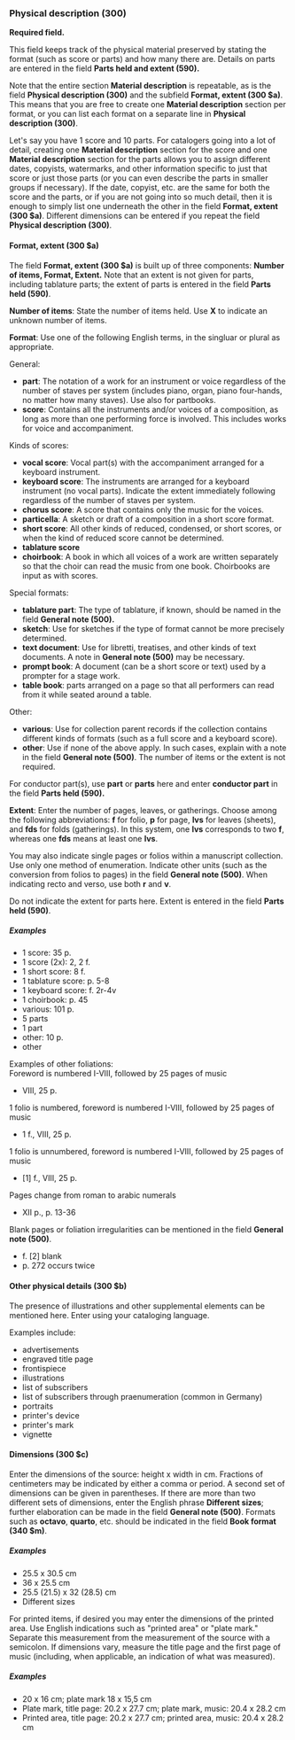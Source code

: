 ### Physical description (300)

**Required field.**

This field keeps track of the physical material preserved by stating the format (such as score or parts) and how many there are. Details on parts are entered in the field **Parts held and extent (590).**

Note that the entire section **Material description** is repeatable, as is the field **Physical description (300)** and the subfield **Format, extent (300 $a)**. This means that you are free to create one **Material description** section per format, or you can list each format on a separate line in **Physical description (300)**.

Let's say you have 1 score and 10 parts. For catalogers going into a lot of detail, creating one **Material description** section for the score and one **Material description** section for the parts allows you to assign different dates, copyists, watermarks, and other information specific to just that score or just those parts (or you can even describe the parts in smaller groups if necessary). If the date, copyist, etc. are the same for both the score and the parts, or if you are not going into so much detail, then it is enough to simply list one underneath the other in the field **Format, extent (300 $a)**. Different dimensions can be entered if you repeat the field **Physical description (300)**.

#### Format, extent (300 $a)

The field **Format, extent (300 $a)** is built up of three components: **Number of items, Format, Extent.** Note that an extent is not given for parts, including tablature parts; the extent of parts is entered in the field **Parts held (590)**.

**Number of items**: State the number of items held. Use **X** to indicate an unknown number of items.

**Format**: Use one of the following English terms, in the singluar or plural as appropriate.

General:

- **part**: The notation of a work for an instrument or voice regardless of the number of staves per system (includes piano, organ, piano four-hands, no matter how many staves). Use also for partbooks.
- **score**: Contains all the instruments and/or voices of a composition, as long as more than one performing force is involved. This includes works for voice and accompaniment.

Kinds of scores:

- **vocal score**: Vocal part(s) with the accompaniment arranged for a keyboard instrument.
- **keyboard score**: The instruments are arranged for a keyboard instrument (no vocal parts). Indicate the extent immediately following regardless of the number of staves per system.
- **chorus score**: A score that contains only the music for the voices.
- **particella**: A sketch or draft of a composition in a short score format.
- **short score**: All other kinds of reduced, condensed, or short scores, or when the kind of reduced score cannot be determined.
- **tablature score**
- **choirbook**: A book in which all voices of a work are written separately so that the choir can read the music from one book. Choirbooks are input as with scores.

Special formats:
- **tablature part**: The type of tablature, if known, should be named in the field **General note (500).**
- **sketch**: Use for sketches if the type of format cannot be more precisely determined.
- **text document**: Use for libretti, treatises, and other kinds of text documents. A note in **General note (500)** may be necessary.
- **prompt book**: A document (can be a short score or text) used by a prompter for a stage work.
- **table book**: parts arranged on a page so that all performers can read from it while seated around a table.

Other:

- **various**: Use for collection parent records if the collection contains different kinds of formats (such as a full score and a keyboard score).
- **other**: Use if none of the above apply. In such cases, explain with a note in the field **General note (500)**. The number of items or the extent is not required.

For conductor part(s), use **part** or **parts** here and enter **conductor part** in the field **Parts held (590).**

**Extent**: Enter the number of pages, leaves, or gatherings. Choose among the following abbreviations: **f** for folio, **p** for page, **lvs** for leaves (sheets), and **fds** for folds (gatherings). In this system, one **lvs** corresponds to two **f**, whereas one **fds** means at least one **lvs**.

You may also indicate single pages or folios within a manuscript collection. Use only one method of enumeration. Indicate other units (such as the conversion from folios to pages) in the field **General note (500)**. When indicating recto and verso, use both **r** and **v**.

Do not indicate the extent for parts here. Extent is entered in the field **Parts held (590)**.

##### Examples

- 1 score: 35 p.
- 1 score (2x): 2, 2 f.
- 1 short score: 8 f.
- 1 tablature score: p. 5-8
- 1 keyboard score: f. 2r-4v
- 1 choirbook: p. 45
- various: 101 p.
- 5 parts
- 1 part
- other: 10 p.
- other

Examples of other foliations:  
Foreword is numbered I-VIII, followed by 25 pages of music

- VIII, 25 p.

1 folio is numbered, foreword is numbered I-VIII, followed by 25 pages of music

- 1 f., VIII, 25 p.

1 folio is unnumbered, foreword is numbered I-VIII, followed by 25 pages of music

- [1] f., VIII, 25 p.

Pages change from roman to arabic numerals

- XII p., p. 13-36

Blank pages or foliation irregularities can be mentioned in the field **General note (500)**.

- f. [2] blank
- p. 272 occurs twice

#### Other physical details (300 $b)

The presence of illustrations and other supplemental elements can be mentioned here. Enter using your cataloging language.

Examples include:

- advertisements
- engraved title page
- frontispiece
- illustrations
- list of subscribers
- list of subscribers through praenumeration (common in Germany)
- portraits
- printer's device
- printer's mark
- vignette

#### Dimensions (300 $c)

Enter the dimensions of the source: height x width in cm. Fractions of centimeters may be indicated by either a comma or period. A second set of dimensions can be given in parentheses. If there are more than two different sets of dimensions, enter the English phrase **Different sizes**; further elaboration can be made in the field **General note (500)**. Formats such as **octavo**, **quarto**, etc. should be indicated in the field **Book format (340 $m)**.

##### Examples

- 25.5 x 30.5 cm
- 36 x 25.5 cm
- 25.5 (21.5) x 32 (28.5) cm
- Different sizes

For printed items, if desired you may enter the dimensions of the printed area. Use English indications such as "printed area" or "plate mark." Separate this measurement from the measurement of the source with a semicolon. If dimensions vary, measure the title page and the first page of music (including, when applicable, an indication of what was measured).

##### Examples

- 20 x 16 cm; plate mark 18 x 15,5 cm
- Plate mark, title page: 20.2 x 27.7 cm; plate mark, music: 20.4 x 28.2 cm
- Printed area, title page: 20.2 x 27.7 cm; printed area, music: 20.4 x 28.2 cm
